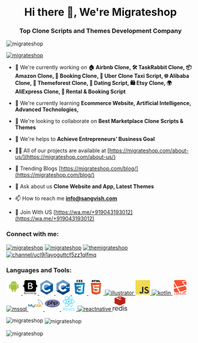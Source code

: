 <h1 align="center"> Hi there 👋, We're Migrateshop</h1>
<h3 align="center">Top Clone Scripts and Themes Development Company</h3>

<p align="left"> <img src="https://komarev.com/ghpvc/?username=migrateshop&label=Profile%20views&color=0e75b6&style=flat" alt="migrateshop" /> </p>

<p align="left"> <a href="https://twitter.com/migrateshop" target="blank"><img src="https://img.shields.io/twitter/follow/migrateshop?logo=twitter&style=for-the-badge" alt="migrateshop" /></a> </p>

- 🔭 We're currently working on **🏠 Airbnb Clone, 🛠 TaskRabbit Clone, 📦 Amazon Clone, 📅 Booking Clone, 🚗 Uber Clone Taxi Script, 🌐 Alibaba Clone, 🎨 Themeforest Clone, 💑 Dating Script, 🛍 Etsy Clone, 🌍 AliExpress Clone, 📱 Rental & Booking Script**

- 🌱 We're currently learning **Ecommerce Website, Artificial Intelligence, Advanced Technologies,**

- 👯 We're looking to collaborate on **Best Marketplace Clone Scripts & Themes**

- 🤝 We're helps to **Achieve Entrepreneurs’ Business Goal**

- 👨‍💻 All of our projects are available at [https://migrateshop.com/about-us/](https://migrateshop.com/about-us/)

- 📝 Trending Blogs [https://migrateshop.com/blog/](https://migrateshop.com/blog/)

- 💬 Ask about us **Clone Website and App, Latest Themes**

- 📫 How to reach me **info@sangvish.com**

- 📄 Join With US [https://wa.me/+919043193012](https://wa.me/+919043193012)

<h3 align="left">Connect with me:</h3>
<p align="left">
<a href="https://twitter.com/migrateshop" target="blank"><img align="center" src="https://raw.githubusercontent.com/rahuldkjain/github-profile-readme-generator/master/src/images/icons/Social/twitter.svg" alt="migrateshop" height="30" width="40" /></a>
<a href="https://fb.com/migrateshop" target="blank"><img align="center" src="https://raw.githubusercontent.com/rahuldkjain/github-profile-readme-generator/master/src/images/icons/Social/facebook.svg" alt="migrateshop" height="30" width="40" /></a>
<a href="https://instagram.com/themigrateshop" target="blank"><img align="center" src="https://raw.githubusercontent.com/rahuldkjain/github-profile-readme-generator/master/src/images/icons/Social/instagram.svg" alt="themigrateshop" height="30" width="40" /></a>
<a href="https://www.youtube.com/c/channel/ucl9i1ayoguttcf5zz1qlfmq" target="blank"><img align="center" src="https://raw.githubusercontent.com/rahuldkjain/github-profile-readme-generator/master/src/images/icons/Social/youtube.svg" alt="channel/ucl9i1ayoguttcf5zz1qlfmq" height="30" width="40" /></a>
</p>

<h3 align="left">Languages and Tools:</h3>
<p align="left"> <a href="https://developer.android.com" target="_blank" rel="noreferrer"> <img src="https://raw.githubusercontent.com/devicons/devicon/master/icons/android/android-original-wordmark.svg" alt="android" width="40" height="40"/> </a> <a href="https://getbootstrap.com" target="_blank" rel="noreferrer"> <img src="https://raw.githubusercontent.com/devicons/devicon/master/icons/bootstrap/bootstrap-plain-wordmark.svg" alt="bootstrap" width="40" height="40"/> </a> <a href="https://www.cprogramming.com/" target="_blank" rel="noreferrer"> <img src="https://raw.githubusercontent.com/devicons/devicon/master/icons/c/c-original.svg" alt="c" width="40" height="40"/> </a> <a href="https://www.w3schools.com/cpp/" target="_blank" rel="noreferrer"> <img src="https://raw.githubusercontent.com/devicons/devicon/master/icons/cplusplus/cplusplus-original.svg" alt="cplusplus" width="40" height="40"/> </a> <a href="https://www.w3schools.com/css/" target="_blank" rel="noreferrer"> <img src="https://raw.githubusercontent.com/devicons/devicon/master/icons/css3/css3-original-wordmark.svg" alt="css3" width="40" height="40"/> </a> <a href="https://www.w3.org/html/" target="_blank" rel="noreferrer"> <img src="https://raw.githubusercontent.com/devicons/devicon/master/icons/html5/html5-original-wordmark.svg" alt="html5" width="40" height="40"/> </a> <a href="https://www.adobe.com/in/products/illustrator.html" target="_blank" rel="noreferrer"> <img src="https://www.vectorlogo.zone/logos/adobe_illustrator/adobe_illustrator-icon.svg" alt="illustrator" width="40" height="40"/> </a> <a href="https://developer.mozilla.org/en-US/docs/Web/JavaScript" target="_blank" rel="noreferrer"> <img src="https://raw.githubusercontent.com/devicons/devicon/master/icons/javascript/javascript-original.svg" alt="javascript" width="40" height="40"/> </a> <a href="https://kotlinlang.org" target="_blank" rel="noreferrer"> <img src="https://www.vectorlogo.zone/logos/kotlinlang/kotlinlang-icon.svg" alt="kotlin" width="40" height="40"/> </a> <a href="https://laravel.com/" target="_blank" rel="noreferrer"> <img src="https://raw.githubusercontent.com/devicons/devicon/master/icons/laravel/laravel-plain-wordmark.svg" alt="laravel" width="40" height="40"/> </a> <a href="https://www.microsoft.com/en-us/sql-server" target="_blank" rel="noreferrer"> <img src="https://www.svgrepo.com/show/303229/microsoft-sql-server-logo.svg" alt="mssql" width="40" height="40"/> </a> <a href="https://www.mysql.com/" target="_blank" rel="noreferrer"> <img src="https://raw.githubusercontent.com/devicons/devicon/master/icons/mysql/mysql-original-wordmark.svg" alt="mysql" width="40" height="40"/> </a> <a href="https://www.php.net" target="_blank" rel="noreferrer"> <img src="https://raw.githubusercontent.com/devicons/devicon/master/icons/php/php-original.svg" alt="php" width="40" height="40"/> </a> <a href="https://reactjs.org/" target="_blank" rel="noreferrer"> <img src="https://raw.githubusercontent.com/devicons/devicon/master/icons/react/react-original-wordmark.svg" alt="react" width="40" height="40"/> </a> <a href="https://reactnative.dev/" target="_blank" rel="noreferrer"> <img src="https://reactnative.dev/img/header_logo.svg" alt="reactnative" width="40" height="40"/> </a> <a href="https://redis.io" target="_blank" rel="noreferrer"> <img src="https://raw.githubusercontent.com/devicons/devicon/master/icons/redis/redis-original-wordmark.svg" alt="redis" width="40" height="40"/> </a> </p>

<p><img align="left" src="https://github-readme-stats.vercel.app/api/top-langs?username=migrateshop&show_icons=true&locale=en&layout=compact" alt="migrateshop" /></p>

<p>&nbsp;<img align="center" src="https://github-readme-stats.vercel.app/api?username=migrateshop&show_icons=true&locale=en" alt="migrateshop" /></p>

<p><img align="center" src="https://github-readme-streak-stats.herokuapp.com/?user=migrateshop&" alt="migrateshop" /></p>
